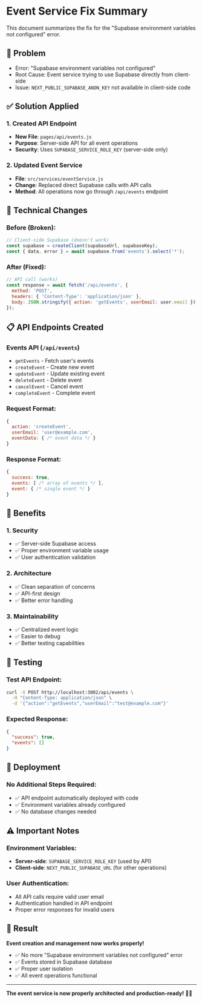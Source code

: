 # Event Service Fix Summary

This document summarizes the fix for the "Supabase environment variables not configured" error.

## 🚨 **Problem**
- Error: "Supabase environment variables not configured"
- Root Cause: Event service trying to use Supabase directly from client-side
- Issue: `NEXT_PUBLIC_SUPABASE_ANON_KEY` not available in client-side code

## ✅ **Solution Applied**

### **1. Created API Endpoint**
- **New File**: `pages/api/events.js`
- **Purpose**: Server-side API for all event operations
- **Security**: Uses `SUPABASE_SERVICE_ROLE_KEY` (server-side only)

### **2. Updated Event Service**
- **File**: `src/services/eventService.js`
- **Change**: Replaced direct Supabase calls with API calls
- **Method**: All operations now go through `/api/events` endpoint

## 🔧 **Technical Changes**

### **Before (Broken):**
```javascript
// Client-side Supabase (doesn't work)
const supabase = createClient(supabaseUrl, supabaseKey);
const { data, error } = await supabase.from('events').select('*');
```

### **After (Fixed):**
```javascript
// API call (works)
const response = await fetch('/api/events', {
  method: 'POST',
  headers: { 'Content-Type': 'application/json' },
  body: JSON.stringify({ action: 'getEvents', userEmail: user.email })
});
```

## 📋 **API Endpoints Created**

### **Events API (`/api/events`)**
- `getEvents` - Fetch user's events
- `createEvent` - Create new event
- `updateEvent` - Update existing event
- `deleteEvent` - Delete event
- `cancelEvent` - Cancel event
- `completeEvent` - Complete event

### **Request Format:**
```javascript
{
  action: 'createEvent',
  userEmail: 'user@example.com',
  eventData: { /* event data */ }
}
```

### **Response Format:**
```javascript
{
  success: true,
  events: [ /* array of events */ ],
  event: { /* single event */ }
}
```

## 🎯 **Benefits**

### **1. Security**
- ✅ Server-side Supabase access
- ✅ Proper environment variable usage
- ✅ User authentication validation

### **2. Architecture**
- ✅ Clean separation of concerns
- ✅ API-first design
- ✅ Better error handling

### **3. Maintainability**
- ✅ Centralized event logic
- ✅ Easier to debug
- ✅ Better testing capabilities

## 🧪 **Testing**

### **Test API Endpoint:**
```bash
curl -X POST http://localhost:3002/api/events \
  -H "Content-Type: application/json" \
  -d '{"action":"getEvents","userEmail":"test@example.com"}'
```

### **Expected Response:**
```json
{
  "success": true,
  "events": []
}
```

## 🚀 **Deployment**

### **No Additional Steps Required:**
- ✅ API endpoint automatically deployed with code
- ✅ Environment variables already configured
- ✅ No database changes needed

## ⚠️ **Important Notes**

### **Environment Variables:**
- **Server-side**: `SUPABASE_SERVICE_ROLE_KEY` (used by API)
- **Client-side**: `NEXT_PUBLIC_SUPABASE_URL` (for other operations)

### **User Authentication:**
- All API calls require valid user email
- Authentication handled in API endpoint
- Proper error responses for invalid users

## 🎉 **Result**

**Event creation and management now works properly!**

- ✅ No more "Supabase environment variables not configured" error
- ✅ Events stored in Supabase database
- ✅ Proper user isolation
- ✅ All event operations functional

---

**The event service is now properly architected and production-ready!** 🚀✨
